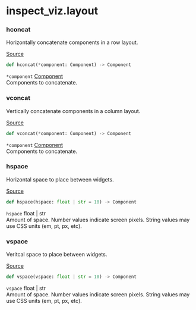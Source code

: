 # inspect_viz.layout


### hconcat

Horizontally concatenate components in a row layout.

[Source](https://github.com/meridianlabs-ai/inspect_viz/blob/c61568f204f6e2fb9202da4ee1cb7194634e36f2/src/inspect_viz/layout/_concat.py#L16)

``` python
def hconcat(*component: Component) -> Component
```

`*component` [Component](inspect_viz.qmd#component)  
Components to concatenate.

### vconcat

Vertically concatenate components in a column layout.

[Source](https://github.com/meridianlabs-ai/inspect_viz/blob/c61568f204f6e2fb9202da4ee1cb7194634e36f2/src/inspect_viz/layout/_concat.py#L6)

``` python
def vconcat(*component: Component) -> Component
```

`*component` [Component](inspect_viz.qmd#component)  
Components to concatenate.

### hspace

Horizontal space to place between widgets.

[Source](https://github.com/meridianlabs-ai/inspect_viz/blob/c61568f204f6e2fb9202da4ee1cb7194634e36f2/src/inspect_viz/layout/_space.py#L4)

``` python
def hspace(hspace: float | str = 10) -> Component
```

`hspace` float \| str  
Amount of space. Number values indicate screen pixels. String values may
use CSS units (em, pt, px, etc).

### vspace

Veritcal space to place between widgets.

[Source](https://github.com/meridianlabs-ai/inspect_viz/blob/c61568f204f6e2fb9202da4ee1cb7194634e36f2/src/inspect_viz/layout/_space.py#L13)

``` python
def vspace(vspace: float | str = 10) -> Component
```

`vspace` float \| str  
Amount of space. Number values indicate screen pixels. String values may
use CSS units (em, pt, px, etc).
